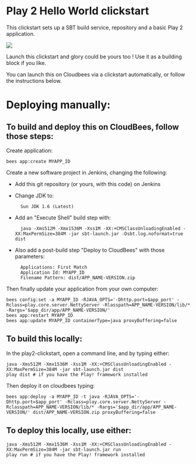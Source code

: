 #  Play 2 Hello World clickstart

This clickstart sets up a SBT build service, repository and a basic Play 2 application.

<a href="https://grandcentral.cloudbees.com/?CB_clickstart=https://raw.github.com/CloudBees-community/play2-clickstart/master/clickstart.json"><img src="https://s3.amazonaws.com/cloudbees-downloads/clickstart/clickstart-now.png"/></a>

Launch this clickstart and glory could be yours too ! Use it as a building block if you like.

You can launch this on Cloudbees via a clickstart automatically, or follow the instructions below. 

# Deploying manually: 

## To build and deploy this on CloudBees, follow those steps:

Create application:

    bees app:create MYAPP_ID

Create a new software project in Jenkins, changing the following:

* Add this git repository (or yours, with this code) on Jenkins
* Change JDK to:
    
        Sun JDK 1.6 (Latest)
    
* Add an "Execute Shell" build step with:
    
        java -Xms512M -Xmx1536M -Xss1M -XX:+CMSClassUnloadingEnabled -XX:MaxPermSize=384M -jar sbt-launch.jar -Dsbt.log.noformat=true dist
    
* Also add a post-build step "Deploy to CloudBees" with those parameters:

        Applications: First Match
        Application Id: MYAPP_ID
        Filename Pattern: dist/APP_NAME-VERSION.zip
    
Then finally update your application from your own computer:
    
    bees config:set -a MYAPP_ID -RJAVA_OPTS='-Dhttp.port=$app_port' -Rclass=play.core.server.NettyServer -Rlasspath=APP_NAME-VERSION/lib/* -Rargs='$app_dir/app/APP_NAME-VERSION/'
    bees app:restart MYAPP_ID
    bees app:update MYAPP_ID containerType=java proxyBuffering=false

## To build this locally:

In the play2-clickstart, open a command line, and by typing either:

    java -Xms512M -Xmx1536M -Xss1M -XX:+CMSClassUnloadingEnabled -XX:MaxPermSize=384M -jar sbt-launch.jar dist
    play dist # if you have the Play! framework installed

Then deploy it on cloudbees typing:

    bees app:deploy -a MYAPP_ID -t java -RJAVA_OPTS='-Dhttp.port=$app_port' -Rclass=play.core.server.NettyServer -Rclasspath=APP_NAME-VERSION/lib/* -Rargs='$app_dir/app/APP_NAME-VERSION/' dist/APP_NAME-VERSION.zip proxyBuffering=false

## To deploy this locally, use either:

    java -Xms512M -Xmx1536M -Xss1M -XX:+CMSClassUnloadingEnabled -XX:MaxPermSize=384M -jar sbt-launch.jar run
    play run # if you have the Play! framework installed
